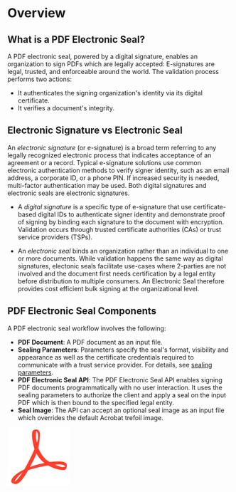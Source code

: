 # Overview

## What is a PDF Electronic Seal?

A PDF electronic seal, powered by a digital signature, enables an organization to sign PDFs which are legally accepted: E-signatures are legal, trusted, and enforceable around the world.  The validation process performs two actions: 

* It authenticates the signing organization's identity via its digital certificate. 
* It verifies a document's integrity. 

## Electronic Signature vs Electronic Seal

An *electronic signature* (or e-signature) is a broad term referring to any legally recognized electronic process that indicates acceptance of an agreement or a record. Typical e-signature solutions use common electronic authentication methods to verify signer identity, such as an email address, a corporate ID, or a phone PIN. If increased security is needed, multi-factor authentication may be used. Both digital signatures and electronic seals are electronic signatures. 

* A *digital signature* is a specific type of e-signature that use certificate-based digital IDs to authenticate signer identity and demonstrate proof of signing by binding each signature to the document with encryption. Validation occurs through trusted certificate authorities (CAs) or trust service providers (TSPs).

* An *electronic seal* binds an organization rather than an individual to one or more documents. While validation happens the same way as digital signatures, electonic seals facilitate use-cases where 2-parties are not involved and the document first needs certification by a legal entity before distribution to multiple consumers. An Electronic Seal therefore provides cost efficient bulk signing at the organizational level.

## PDF Electronic Seal Components

A PDF electronic seal workflow involves the following: 

* **PDF Document**: A PDF document as an input file.
* **Sealing Parameters**: Parameters  specify the seal's format, visibility and appearance as well as the certificate credentials required to communicate with a trust service provider. For details, see [sealing parameters](/overview/pdf-electronic-seal-api/quickstarts/#2-configure-sealing-parameters).
* **PDF Electronic Seal API**: The PDF Electronic Seal API enables signing PDF documents programmatically with no user interaction. It uses the sealing parameters to authorize the client and apply a seal on the input PDF which is then bound to the specified legal entity.
* **Seal Image**: The API can accept an optional seal image as an input file which overrides the default Acrobat trefoil image.

![Acrobat Trefoil](../images/trefoil.png)
